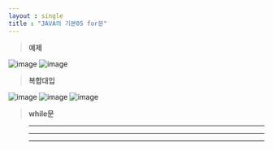 ```yaml
---
layout : single
title : "JAVA의 기본05 for문"
---
```

>**예제**

![image](https://user-images.githubusercontent.com/105334682/177701265-a6494b6a-208a-4a4f-aa08-91bda65831c8.png)
![image](https://user-images.githubusercontent.com/105334682/177709982-9c3f56f9-f84f-4383-bd59-0837785fdb24.png)
>**복합대입**

![image](https://user-images.githubusercontent.com/105334682/177710085-bd696fa0-e222-47a0-a816-01d99f8251b1.png)
![image](https://user-images.githubusercontent.com/105334682/177712606-496baa6c-adf3-41eb-9664-d6841e276f98.png)
![image](https://user-images.githubusercontent.com/105334682/177712705-9cea686c-d404-49bb-afe1-1dc973257a18.png)
>**while문**


>****


>****


>****

